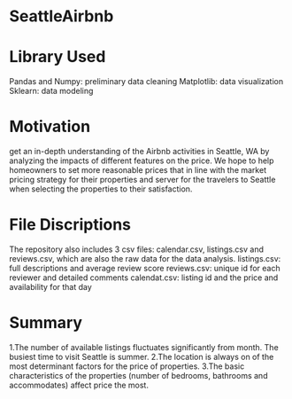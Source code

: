 # SeattleAirbnb
# Library Used
Pandas and Numpy: preliminary data cleaning
Matplotlib: data visualization
Sklearn: data modeling

# Motivation
get an in-depth understanding of the Airbnb activities in Seattle, WA by analyzing the impacts of different features on the price. We hope to help homeowners to set more reasonable prices that in line with the market pricing strategy for their properties and server for the travelers to Seattle when selecting the properties to their satisfaction.

# File Discriptions
The repository also includes 3 csv files: calendar.csv, listings.csv and reviews.csv, which are also the raw data for the data analysis.
listings.csv: full descriptions and average review score
reviews.csv: unique id for each reviewer and detailed comments
calendat.csv: listing id and the price and availability for that day   

# Summary
1.The number of available listings fluctuates significantly from month. The busiest time to visit Seattle is summer.
2.The location is always on of the most determinant factors for the price of properties.
3.The basic characteristics of the properties (number of bedrooms, bathrooms and accommodates) affect price the most.
